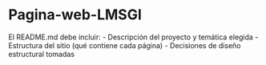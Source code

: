 # Pagina-web-LMSGI
El README.md debe incluir: - Descripción del proyecto y temática elegida - Estructura del sitio (qué contiene cada página) - Decisiones de diseño estructural tomadas